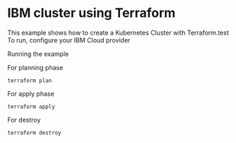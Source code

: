 # IBM cluster using Terraform 
This example shows how to create a Kubernetes Cluster with Terraform.test
To run, configure your IBM Cloud provider 

Running the example

For planning phase

```shell
terraform plan
```

For apply phase

```shell
terraform apply
```

For destroy

```shell
terraform destroy
```

